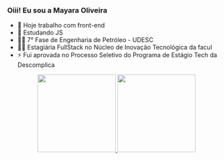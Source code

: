 ### Oiii! Eu sou a Mayara Oliveira


- 🔭 Hoje trabalho com front-end
- 🌱 Estudando JS
- 👩‍🎓 7° Fase de Engenharia de Petróleo - UDESC
- 👩‍💻 Estagiária FullStack no Núcleo de Inovação Tecnológica da facul
- ⚡ Fui aprovada no Processo Seletivo do Programa de Estágio Tech da Descomplica 

<div align="center">
  <a href="https://github.com/mayoliveii">
  <img height="180em" src="https://github-readme-stats.vercel.app/api?username=mayoliveii&show_icons=true&theme=dark&include_all_commits=true&count_private=true"/>
  <img height="180em" src="https://github-readme-stats.vercel.app/api/top-langs/?username=mayoliveii&layout=compact&langs_count=7&theme=dark"/>
</div>

